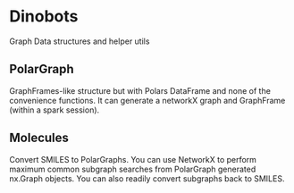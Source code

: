 # Dinobots

Graph Data structures and helper utils

## PolarGraph

GraphFrames-like structure but with Polars DataFrame and none of the convenience functions. 
It can generate a networkX graph and GraphFrame (within a spark session).

## Molecules

Convert SMILES to PolarGraphs. You can use NetworkX to perform maximum common subgraph searches from PolarGraph generated nx.Graph objects.
You can also readily convert subgraphs back to SMILES.
